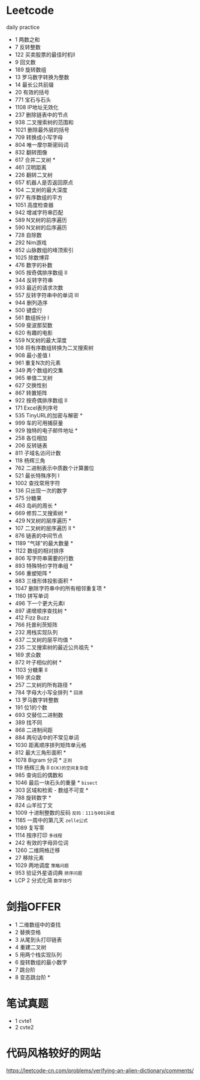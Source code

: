 # Leetcode
 daily practice
- 1 两数之和
- 7 反转整数
- 122 买卖股票的最佳时机II
- 9 回文数
- 189 旋转数组
- 13 罗马数字转换为整数
- 14 最长公共前缀
- 20 有效的括号
- 771 宝石与石头
- 1108 IP地址无效化
- 237 删除链表中的节点
- 938 二叉搜索树的范围和
- 1021 删除最外层的括号
- 709 转换成小写字母
- 804 唯一摩尔斯密码词
- 832 翻转图像
- 617 合并二叉树 *
- 461 汉明距离
- 226 翻转二叉树
- 657 机器人是否返回原点
- 104 二叉树的最大深度
- 977 有序数组的平方
- 1051 高度检查器
- 942 增减字符串匹配
- 589 N叉树的前序遍历
- 590 N叉树的后序遍历
- 728 自除数
- 292 Nim游戏
- 852 山脉数组的峰顶索引
- 1025 除数博弈
- 476 数字的补数
- 905 按奇偶排序数组 II
- 344 反转字符串
- 933 最近的请求次数
- 557 反转字符串中的单词 III
- 944 删列造序
- 500 键盘行
- 561 数组拆分 I
- 509 斐波那契数
- 620 有趣的电影
- 559 N叉树的最大深度
- 108 将有序数组转换为二叉搜索树
- 908 最小差值 I
- 961 重复N次的元素
- 349 两个数组的交集
- 965 单值二叉树
- 627 交换性别
- 867 转置矩阵
- 922 按奇偶排序数组 II
- 171 Excel表列序号
- 535 TinyURL的加密与解密 *
- 999 车的可用捕获量
- 929 独特的电子邮件地址 *
- 258 各位相加
- 206 反转链表
- 811 子域名访问计数
- 118 杨辉三角
- 762 二进制表示中质数个计算置位
- 521 最长特殊序列 I
- 1002 查找常用字符
- 136 只出现一次的数字
- 575 分糖果
- 463 岛屿的周长 *
- 669 修剪二叉搜索树 *
- 429 N叉树的层序遍历 *
- 107 二叉树的层序遍历 II *
- 876 链表的中间节点
- 1189 "气球"的最大数量 *
- 1122 数组的相对排序
- 806 写字符串需要的行数
- 893 特殊特价字符串组 *
- 566 重塑矩阵 * 
- 883 三维形体投影面积 *
- 1047 删除字符串中的所有相邻重复项 *
- 1160 拼写单词
- 496 下一个更大元素I
- 897 递增顺序查找树 *
- 412 Fizz Buzz
- 766 托普利茨矩阵
- 232 用栈实现队列
- 637 二叉树的层平均值 *
- 235 二叉搜索树的最近公共祖先 *
- 169 求众数
- 872 叶子相似的树 *
- 1103 分糖果 II
- 169 求众数
- 257 二叉树的所有路径 *
- 784 字母大小写全排列 * `回溯`
- 13 罗马数字转整数
- 191 位1的个数
- 693 交替位二进制数
- 389 找不同
- 868 二进制间距
- 884 两句话中的不常见单词
- 1030 距离顺序排列矩阵单元格
- 812 最大三角形面积 *
- 1078 Bigram 分词 * `正则`
- 119 杨辉三角 II `O(K)的空间复杂度`
- 985 查询后的偶数和
- 1046 最后一块石头的重量 * `bisect`
- 303 区域和检索 - 数组不可变 *
- 788 旋转数字 *
- 824 山羊拉丁文
- 1009 十进制整数的反码 `反码：111与001异或`
- 1185 一周中的第几天 `zelle公式`
- 1089 复写零 
- 1114 按序打印 `多线程`
- 242 有效的字母异位词
- 1260 二维网格迁移
- 27 移除元素
- 1029 两地调度 `策略问题 `
- 953 验证外星语词典 `排序问题`
- LCP 2 分式化简 `数学技巧`

# 剑指OFFER
- 1 二维数组中的查找
- 2 替换空格
- 3 从尾到头打印链表
- 4 重建二叉树
- 5 用两个栈实现队列
- 6 旋转数组的最小数字
- 7 跳台阶
- 8 变态跳台阶 *

# 笔试真题
- 1 cvte1
- 2 cvte2

# 代码风格较好的网站
https://leetcode-cn.com/problems/verifying-an-alien-dictionary/comments/